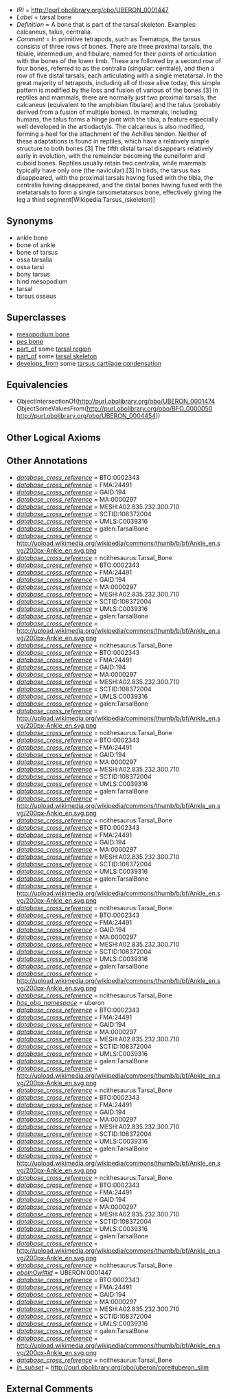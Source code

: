  * *IRI* = http://purl.obolibrary.org/obo/UBERON_0001447
 * *Label* = tarsal bone
 * *Definition* = A bone that is part of the tarsal skeleton. Examples: calcaneus, talus, centralia.
 * *Comment* = In primitive tetrapods, such as Trematops, the tarsus consists of three rows of bones. There are three proximal tarsals, the tibiale, intermedium, and fibulare, named for their points of articulation with the bones of the lower limb. These are followed by a second row of four bones, referred to as the centralia (singular: centrale), and then a row of five distal tarsals, each articulating with a single metatarsal. In the great majority of tetrapods, including all of those alive today, this simple pattern is modified by the loss and fusion of various of the bones.[3] In reptiles and mammals, there are normally just two proximal tarsals, the calcaneus (equivalent to the amphibian fibulare) and the talus (probably derived from a fusion of multiple bones). In mammals, including humans, the talus forms a hinge joint with the tibia, a feature especially well developed in the artiodactyls. The calcaneus is also modified, forming a heel for the attachment of the Achilles tendon. Neither of these adaptations is found in reptiles, which have a relatively simple structure to both bones.[3] The fifth distal tarsal disappears relatively early in evolution, with the remainder becoming the cuneiform and cuboid bones. Reptiles usually retain two centralia, while mammals typically have only one (the navicular).[3] In birds, the tarsus has disappeared, with the proximal tarsals having fused with the tibia, the centralia having disappeared, and the distal bones having fused with the metatarsals to form a single tarsometatarsus bone, effectively giving the leg a third segment[Wikipedia:Tarsus_(skeleton)]

## Synonyms

 * ankle bone
 * bone of ankle
 * bone of tarsus
 * ossa tarsalia
 * ossa tarsi
 * bony tarsus
 * hind mesopodium
 * tarsal
 * tarsus osseus

## Superclasses

 * [mesopodium bone](../../UBERON/56/UBERON_0003656.md)
 * [pes bone](../../UBERON/99/UBERON_0005899.md)
 * [part_of](../../BFO/50/BFO_0000050.md) some [tarsal region](../../UBERON/54/UBERON_0004454.md)
 * [part_of](../../BFO/50/BFO_0000050.md) some [tarsal skeleton](../../UBERON/79/UBERON_0009879.md)
 * [develops_from](../../RO/02/RO_0002202.md) some [tarsus cartilage condensation](../../UBERON/41/UBERON_0010541.md)

## Equivalencies

 * ObjectIntersectionOf(<http://purl.obolibrary.org/obo/UBERON_0001474> ObjectSomeValuesFrom(<http://purl.obolibrary.org/obo/BFO_0000050> <http://purl.obolibrary.org/obo/UBERON_0004454>))

## Other Logical Axioms


## Other Annotations

 * *[database_cross_reference](../../ef/oboInOwl#hasDbXref.md)* = BTO:0002343
 * *[database_cross_reference](../../ef/oboInOwl#hasDbXref.md)* = FMA:24491
 * *[database_cross_reference](../../ef/oboInOwl#hasDbXref.md)* = GAID:194
 * *[database_cross_reference](../../ef/oboInOwl#hasDbXref.md)* = MA:0000297
 * *[database_cross_reference](../../ef/oboInOwl#hasDbXref.md)* = MESH:A02.835.232.300.710
 * *[database_cross_reference](../../ef/oboInOwl#hasDbXref.md)* = SCTID:108372004
 * *[database_cross_reference](../../ef/oboInOwl#hasDbXref.md)* = UMLS:C0039316
 * *[database_cross_reference](../../ef/oboInOwl#hasDbXref.md)* = galen:TarsalBone
 * *[database_cross_reference](../../ef/oboInOwl#hasDbXref.md)* = http://upload.wikimedia.org/wikipedia/commons/thumb/b/bf/Ankle_en.svg/200px-Ankle_en.svg.png
 * *[database_cross_reference](../../ef/oboInOwl#hasDbXref.md)* = ncithesaurus:Tarsal_Bone
 * *[database_cross_reference](../../ef/oboInOwl#hasDbXref.md)* = BTO:0002343
 * *[database_cross_reference](../../ef/oboInOwl#hasDbXref.md)* = FMA:24491
 * *[database_cross_reference](../../ef/oboInOwl#hasDbXref.md)* = GAID:194
 * *[database_cross_reference](../../ef/oboInOwl#hasDbXref.md)* = MA:0000297
 * *[database_cross_reference](../../ef/oboInOwl#hasDbXref.md)* = MESH:A02.835.232.300.710
 * *[database_cross_reference](../../ef/oboInOwl#hasDbXref.md)* = SCTID:108372004
 * *[database_cross_reference](../../ef/oboInOwl#hasDbXref.md)* = UMLS:C0039316
 * *[database_cross_reference](../../ef/oboInOwl#hasDbXref.md)* = galen:TarsalBone
 * *[database_cross_reference](../../ef/oboInOwl#hasDbXref.md)* = http://upload.wikimedia.org/wikipedia/commons/thumb/b/bf/Ankle_en.svg/200px-Ankle_en.svg.png
 * *[database_cross_reference](../../ef/oboInOwl#hasDbXref.md)* = ncithesaurus:Tarsal_Bone
 * *[database_cross_reference](../../ef/oboInOwl#hasDbXref.md)* = BTO:0002343
 * *[database_cross_reference](../../ef/oboInOwl#hasDbXref.md)* = FMA:24491
 * *[database_cross_reference](../../ef/oboInOwl#hasDbXref.md)* = GAID:194
 * *[database_cross_reference](../../ef/oboInOwl#hasDbXref.md)* = MA:0000297
 * *[database_cross_reference](../../ef/oboInOwl#hasDbXref.md)* = MESH:A02.835.232.300.710
 * *[database_cross_reference](../../ef/oboInOwl#hasDbXref.md)* = SCTID:108372004
 * *[database_cross_reference](../../ef/oboInOwl#hasDbXref.md)* = UMLS:C0039316
 * *[database_cross_reference](../../ef/oboInOwl#hasDbXref.md)* = galen:TarsalBone
 * *[database_cross_reference](../../ef/oboInOwl#hasDbXref.md)* = http://upload.wikimedia.org/wikipedia/commons/thumb/b/bf/Ankle_en.svg/200px-Ankle_en.svg.png
 * *[database_cross_reference](../../ef/oboInOwl#hasDbXref.md)* = ncithesaurus:Tarsal_Bone
 * *[database_cross_reference](../../ef/oboInOwl#hasDbXref.md)* = BTO:0002343
 * *[database_cross_reference](../../ef/oboInOwl#hasDbXref.md)* = FMA:24491
 * *[database_cross_reference](../../ef/oboInOwl#hasDbXref.md)* = GAID:194
 * *[database_cross_reference](../../ef/oboInOwl#hasDbXref.md)* = MA:0000297
 * *[database_cross_reference](../../ef/oboInOwl#hasDbXref.md)* = MESH:A02.835.232.300.710
 * *[database_cross_reference](../../ef/oboInOwl#hasDbXref.md)* = SCTID:108372004
 * *[database_cross_reference](../../ef/oboInOwl#hasDbXref.md)* = UMLS:C0039316
 * *[database_cross_reference](../../ef/oboInOwl#hasDbXref.md)* = galen:TarsalBone
 * *[database_cross_reference](../../ef/oboInOwl#hasDbXref.md)* = http://upload.wikimedia.org/wikipedia/commons/thumb/b/bf/Ankle_en.svg/200px-Ankle_en.svg.png
 * *[database_cross_reference](../../ef/oboInOwl#hasDbXref.md)* = ncithesaurus:Tarsal_Bone
 * *[database_cross_reference](../../ef/oboInOwl#hasDbXref.md)* = BTO:0002343
 * *[database_cross_reference](../../ef/oboInOwl#hasDbXref.md)* = FMA:24491
 * *[database_cross_reference](../../ef/oboInOwl#hasDbXref.md)* = GAID:194
 * *[database_cross_reference](../../ef/oboInOwl#hasDbXref.md)* = MA:0000297
 * *[database_cross_reference](../../ef/oboInOwl#hasDbXref.md)* = MESH:A02.835.232.300.710
 * *[database_cross_reference](../../ef/oboInOwl#hasDbXref.md)* = SCTID:108372004
 * *[database_cross_reference](../../ef/oboInOwl#hasDbXref.md)* = UMLS:C0039316
 * *[database_cross_reference](../../ef/oboInOwl#hasDbXref.md)* = galen:TarsalBone
 * *[database_cross_reference](../../ef/oboInOwl#hasDbXref.md)* = http://upload.wikimedia.org/wikipedia/commons/thumb/b/bf/Ankle_en.svg/200px-Ankle_en.svg.png
 * *[database_cross_reference](../../ef/oboInOwl#hasDbXref.md)* = ncithesaurus:Tarsal_Bone
 * *[database_cross_reference](../../ef/oboInOwl#hasDbXref.md)* = BTO:0002343
 * *[database_cross_reference](../../ef/oboInOwl#hasDbXref.md)* = FMA:24491
 * *[database_cross_reference](../../ef/oboInOwl#hasDbXref.md)* = GAID:194
 * *[database_cross_reference](../../ef/oboInOwl#hasDbXref.md)* = MA:0000297
 * *[database_cross_reference](../../ef/oboInOwl#hasDbXref.md)* = MESH:A02.835.232.300.710
 * *[database_cross_reference](../../ef/oboInOwl#hasDbXref.md)* = SCTID:108372004
 * *[database_cross_reference](../../ef/oboInOwl#hasDbXref.md)* = UMLS:C0039316
 * *[database_cross_reference](../../ef/oboInOwl#hasDbXref.md)* = galen:TarsalBone
 * *[database_cross_reference](../../ef/oboInOwl#hasDbXref.md)* = http://upload.wikimedia.org/wikipedia/commons/thumb/b/bf/Ankle_en.svg/200px-Ankle_en.svg.png
 * *[database_cross_reference](../../ef/oboInOwl#hasDbXref.md)* = ncithesaurus:Tarsal_Bone
 * *[has_obo_namespace](../../ce/oboInOwl#hasOBONamespace.md)* = uberon
 * *[database_cross_reference](../../ef/oboInOwl#hasDbXref.md)* = BTO:0002343
 * *[database_cross_reference](../../ef/oboInOwl#hasDbXref.md)* = FMA:24491
 * *[database_cross_reference](../../ef/oboInOwl#hasDbXref.md)* = GAID:194
 * *[database_cross_reference](../../ef/oboInOwl#hasDbXref.md)* = MA:0000297
 * *[database_cross_reference](../../ef/oboInOwl#hasDbXref.md)* = MESH:A02.835.232.300.710
 * *[database_cross_reference](../../ef/oboInOwl#hasDbXref.md)* = SCTID:108372004
 * *[database_cross_reference](../../ef/oboInOwl#hasDbXref.md)* = UMLS:C0039316
 * *[database_cross_reference](../../ef/oboInOwl#hasDbXref.md)* = galen:TarsalBone
 * *[database_cross_reference](../../ef/oboInOwl#hasDbXref.md)* = http://upload.wikimedia.org/wikipedia/commons/thumb/b/bf/Ankle_en.svg/200px-Ankle_en.svg.png
 * *[database_cross_reference](../../ef/oboInOwl#hasDbXref.md)* = ncithesaurus:Tarsal_Bone
 * *[database_cross_reference](../../ef/oboInOwl#hasDbXref.md)* = BTO:0002343
 * *[database_cross_reference](../../ef/oboInOwl#hasDbXref.md)* = FMA:24491
 * *[database_cross_reference](../../ef/oboInOwl#hasDbXref.md)* = GAID:194
 * *[database_cross_reference](../../ef/oboInOwl#hasDbXref.md)* = MA:0000297
 * *[database_cross_reference](../../ef/oboInOwl#hasDbXref.md)* = MESH:A02.835.232.300.710
 * *[database_cross_reference](../../ef/oboInOwl#hasDbXref.md)* = SCTID:108372004
 * *[database_cross_reference](../../ef/oboInOwl#hasDbXref.md)* = UMLS:C0039316
 * *[database_cross_reference](../../ef/oboInOwl#hasDbXref.md)* = galen:TarsalBone
 * *[database_cross_reference](../../ef/oboInOwl#hasDbXref.md)* = http://upload.wikimedia.org/wikipedia/commons/thumb/b/bf/Ankle_en.svg/200px-Ankle_en.svg.png
 * *[database_cross_reference](../../ef/oboInOwl#hasDbXref.md)* = ncithesaurus:Tarsal_Bone
 * *[database_cross_reference](../../ef/oboInOwl#hasDbXref.md)* = BTO:0002343
 * *[database_cross_reference](../../ef/oboInOwl#hasDbXref.md)* = FMA:24491
 * *[database_cross_reference](../../ef/oboInOwl#hasDbXref.md)* = GAID:194
 * *[database_cross_reference](../../ef/oboInOwl#hasDbXref.md)* = MA:0000297
 * *[database_cross_reference](../../ef/oboInOwl#hasDbXref.md)* = MESH:A02.835.232.300.710
 * *[database_cross_reference](../../ef/oboInOwl#hasDbXref.md)* = SCTID:108372004
 * *[database_cross_reference](../../ef/oboInOwl#hasDbXref.md)* = UMLS:C0039316
 * *[database_cross_reference](../../ef/oboInOwl#hasDbXref.md)* = galen:TarsalBone
 * *[database_cross_reference](../../ef/oboInOwl#hasDbXref.md)* = http://upload.wikimedia.org/wikipedia/commons/thumb/b/bf/Ankle_en.svg/200px-Ankle_en.svg.png
 * *[database_cross_reference](../../ef/oboInOwl#hasDbXref.md)* = ncithesaurus:Tarsal_Bone
 * *[oboInOwl#id](../../id/oboInOwl#id.md)* = UBERON:0001447
 * *[database_cross_reference](../../ef/oboInOwl#hasDbXref.md)* = BTO:0002343
 * *[database_cross_reference](../../ef/oboInOwl#hasDbXref.md)* = FMA:24491
 * *[database_cross_reference](../../ef/oboInOwl#hasDbXref.md)* = GAID:194
 * *[database_cross_reference](../../ef/oboInOwl#hasDbXref.md)* = MA:0000297
 * *[database_cross_reference](../../ef/oboInOwl#hasDbXref.md)* = MESH:A02.835.232.300.710
 * *[database_cross_reference](../../ef/oboInOwl#hasDbXref.md)* = SCTID:108372004
 * *[database_cross_reference](../../ef/oboInOwl#hasDbXref.md)* = UMLS:C0039316
 * *[database_cross_reference](../../ef/oboInOwl#hasDbXref.md)* = galen:TarsalBone
 * *[database_cross_reference](../../ef/oboInOwl#hasDbXref.md)* = http://upload.wikimedia.org/wikipedia/commons/thumb/b/bf/Ankle_en.svg/200px-Ankle_en.svg.png
 * *[database_cross_reference](../../ef/oboInOwl#hasDbXref.md)* = ncithesaurus:Tarsal_Bone
 * *[in_subset](../../et/oboInOwl#inSubset.md)* = http://purl.obolibrary.org/obo/uberon/core#uberon_slim

## External Comments

